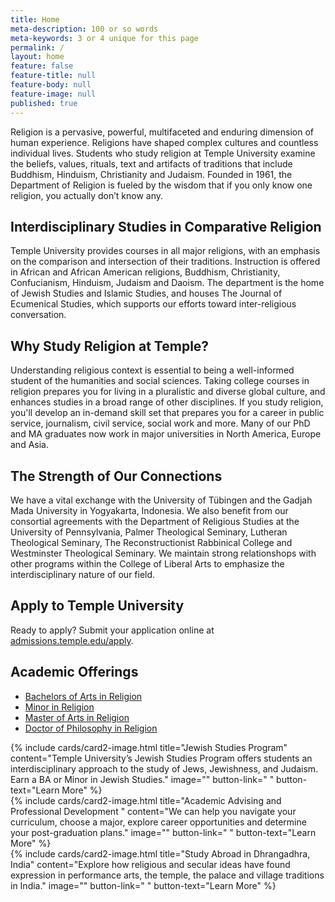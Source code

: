 ```yaml
---
title: Home
meta-description: 100 or so words
meta-keywords: 3 or 4 unique for this page
permalink: /
layout: home
feature: false
feature-title: null
feature-body: null
feature-image: null
published: true
---
```


Religion is a pervasive, powerful, multifaceted and enduring dimension of human experience. Religions have shaped complex cultures and countless individual lives. Students who study religion at Temple University examine the beliefs, values, rituals, text and artifacts of traditions that include Buddhism, Hinduism, Christianity and Judaism. Founded in 1961, the Department of Religion is fueled by the wisdom that if you only know one religion, you actually don’t know any. 

## Interdisciplinary Studies in Comparative Religion

Temple University provides courses in all major religions, with an emphasis on the comparison and intersection of their traditions. Instruction is offered in African and African American religions, Buddhism, Christianity, Confucianism, Hinduism, Judaism and Daoism. The department is the home of Jewish Studies and Islamic Studies, and houses The Journal of Ecumenical Studies, which supports our efforts toward inter-religious conversation. 

## Why Study Religion at Temple?

Understanding religious context is essential to being a well-informed student of the humanities and social sciences. Taking college courses in religion prepares you for living in a pluralistic and diverse global culture, and enhances studies in a broad range of other disciplines. If you study religion, you'll develop an in-demand skill set that prepares you for a career in public service, journalism, civil service, social work and more. Many of  our PhD and MA graduates now work in major universities in North America, Europe and Asia. 

## The Strength of Our Connections

We have a vital exchange with the University of Tübingen and the Gadjah Mada University in Yogyakarta, Indonesia. We also benefit from our consortial agreements with the Department of Religious Studies at the University of Pennsylvania, Palmer Theological Seminary, Lutheran Theological Seminary, The Reconstructionist Rabbinical College and Westminster Theological Seminary. We maintain strong relationshops with other programs within the College of Liberal Arts to emphasize the interdisciplinary nature of our field.  

## Apply to Temple University

Ready to apply? Submit your application online at [admissions.temple.edu/apply](http://admissions.temple.edu/apply).

## Academic Offerings

- [Bachelors of Arts in Religion](http://bulletin.temple.edu/undergraduate/liberal-arts/religion/ba-religion/)
- [Minor in Religion](http://bulletin.temple.edu/undergraduate/liberal-arts/religion/minor-religion/)
- [Master of Arts in Religion](http://bulletin.temple.edu/graduate/scd/cla/religion-ma/)
- [Doctor of Philosophy in Religion](http://bulletin.temple.edu/graduate/scd/cla/religion-phd/) 

<div class="row row-wide">
  <div class="col m12 l4">{% include cards/card2-image.html 
    title="Jewish Studies Program" 
    content="Temple University’s Jewish Studies Program offers students an interdisciplinary approach to the study of Jews, Jewishness, and Judaism. Earn a BA or Minor in Jewish Studies." 
    image="" 
    button-link=" " 
    button-text="Learn More" %}
  </div>
  <div class="row row-wide">
    <div class="col m12 l4">{% include cards/card2-image.html 
      title="Academic Advising and Professional Development " 
      content="We can help you navigate your curriculum, choose a major, explore career opportunities and determine your post-graduation plans." 
      image="" 
      button-link=" " 
      button-text="Learn More" %}
    </div>
    <div class="row row-wide">
      <div class="col m12 l4">{% include cards/card2-image.html 
        title="Study Abroad in Dhrangadhra, India" 
        content="Explore how religious and secular ideas have found expression in performance arts, the temple, the palace and village traditions in India." 
        image="" 
        button-link=" " 
        button-text="Learn More" %}
      </div>
</div>
